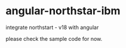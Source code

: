 # angular-northstar-ibm
integrate northstart - v18 with angular

please check the sample code for now.
